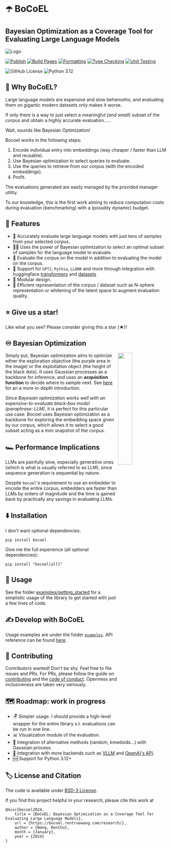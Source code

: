 # ☂️ BoCoEL

## Bayesian Optimization as a Coverage Tool for Evaluating Large Language Models

![Logo](assets/logo-full.svg)

[![Publish](https://github.com/rentruewang/bocoel/actions/workflows/release.yaml/badge.svg)](https://github.com/rentruewang/bocoel/actions/workflows/release.yaml)
[![Build Pages](https://github.com/rentruewang/bocoel/actions/workflows/build.yaml/badge.svg)](https://github.com/rentruewang/bocoel/actions/workflows/build.yaml)
[![Formatting](https://github.com/rentruewang/bocoel/actions/workflows/format.yaml/badge.svg)](https://github.com/rentruewang/bocoel/actions/workflows/format.yaml)
[![Type Checking](https://github.com/rentruewang/bocoel/actions/workflows/typecheck.yaml/badge.svg)](https://github.com/rentruewang/bocoel/actions/workflows/typecheck.yaml)
[![Unit Testing](https://github.com/rentruewang/bocoel/actions/workflows/unittest.yaml/badge.svg)](https://github.com/rentruewang/bocoel/actions/workflows/unittest.yaml)


![GitHub License](https://img.shields.io/github/license/rentruewang/bocoel)
![Python 3.12](https://img.shields.io/badge/python-3.12-blue)


## 🤔 Why BoCoEL?

Large language models are expensive and slow behemoths, and evaluating them on gigantic modern datasets only makes it worse.

If only there is a way to just select a meaningful (_and small_) subset of the corpus and obtain a highly accurate evaluation.....

Wait, sounds like Bayesian Optimization!

Bocoel works in the following steps:

1. Encode individual entry into embeddings (way cheaper / faster than LLM and reusable).
2. Use Bayesian optimization to select queries to evaluate.
3. Use the queries to retrieve from our corpus (with the encoded embeddings).
4. Profit.

The evaluations generated are easily managed by the provided manager utility.

To our knowledge, this is the first work aiming to reduce computation costs during evaluation (benchmarking) with a (possibly dynamic) budget.


## 🚀 Features

- 🎯 Accurately evaluate large language models with just tens of samples from your selected corpus.
- 💂‍♂️ Uses the power of Bayesian optimization to select an optimal subset of samples for the language model to evaluate.
- 💯 Evaluate the corpus on the model in addition to evaluating the model on the corpus.
- 🤗 Support for `GPT2`, `Pythia`, `LLAMA` and more through integration with huggingface [transformers](https://huggingface.co/docs/transformers/en/index) and [datasets](https://huggingface.co/docs/datasets/en/index)
- 🧩 Modular design.
- 🔎 Efficient representation of the corpus / dataset such as N-sphere representation or whitening of the latent space to augment evaluation quality.


## ⭐ Give us a star!

Like what you see? Please consider giving this a star (★)!


## ♾️ Bayesian Optimization

<img src="https://upload.wikimedia.org/wikipedia/commons/0/02/GpParBayesAnimationSmall.gif" width="30%" align="right"/>

Simply put, Bayesian optimization aims to optimize either the exploration objective (the purple area in the image) or the exploitation object (the height of the black dots). It uses Gaussian processes as a backbone for inference, and uses an **acquisition function** to decide where to sample next. See [here](https://distill.pub/2019/visual-exploration-gaussian-processes/) for an a more in-depth introduction.

Since _Bayesian optimization works well with an expensive-to-evaluate black-box model (paraphrase: LLM)_, it is perfect for this particular use case. Bocoel uses Bayesian optimization as a backbone for exploring the embedding space given by our corpus, which allows it to select a good subset acting as a mini snapshot of the corpus.


## 🏎️ Performance Implications

LLMs are painfully slow, especially generative ones (which is what is usually referred to as LLM), since sequence generation is sequential by nature.

Despite `bocoel`'s requirement to use an embedder to encode the entire corpus, embedders are faster than LLMs by orders of magnitude and the time is gained back by practically any savings in evaluating LLMs.


## ⬇️ Installation

I don't want optional dependencies:

```
pip install bocoel
```

Give me the full experience (all optional dependencies):

```
pip install "bocoel[all]"
```


## 🔬 Usage

See the folder [examples/getting_started](https://github.com/rentruewang/bocoel/tree/main/examples/getting_started) for a simplistic usage of the library to get started with just a few lines of code.


## ✍️ Develop with BoCoEL

Usage examples are under the folder [`examples`](https://github.com/rentruewang/bocoel/tree/main/examples). API reference can be found [here](https://bocoel.rentruewang.com/references/overview.html).


## 🥰 Contributing

Contributors wanted! Don't be shy. Feel free to file issues and PRs. For PRs, please follow the guide on [contributing](./CONTRIBUTING.md) and the [code of conduct](./CODE_OF_CONDUCT.md). Openness and inclusiveness are taken very seriously.


## 🗺️ Roadmap: work in progress

- 🪑 Simpler usage. I should provide a high-level wrapper for the entire library s.t. evaluations can be run in one line.
- 📊 Visualization module of the evaluation.
- 🎲 Integration of alternative methods (random, kmedoids...) with Gaussian process.
- 🥨 Integration with more backends such as [VLLM](https://github.com/vllm-project/vllm) and [OpenAI's API](https://github.com/openai/openai-python).
- 🆕 Support for Python 3.12+


## 🏷️ License and Citation

The code is available under [BSD-3 License](./LICENSE.md).

If you find this project helpful in your research, please cite this work at

```
@misc{bocoel2024,
    title = {BoCoEL: Bayesian Optimization as a Coverage Tool for Evaluating Large Language Models},
    url = {https://bocoel.rentruewang.com/research/},
    author = {Wang, RenChu},
    month = {January},
    year = {2024}
}
```
